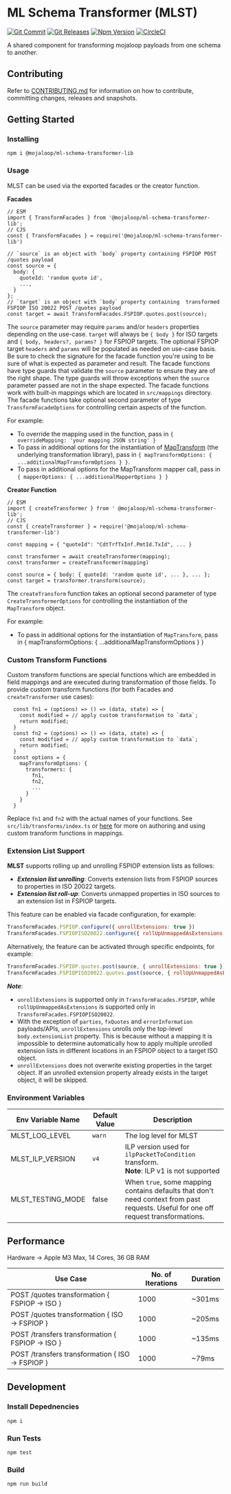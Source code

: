# ML Schema Transformer (MLST)

[![Git Commit](https://img.shields.io/github/last-commit/mojaloop/ml-schema-transformer-lib.svg?style=flat)](https://github.com/mojaloop/ml-schema-transformer-lib/commits/master)
[![Git Releases](https://img.shields.io/github/release/mojaloop/ml-schema-transformer-lib.svg?style=flat)](https://github.com/mojaloop/ml-schema-transformer-lib/releases)
[![Npm Version](https://img.shields.io/npm/v/@mojaloop/ml-schema-transformer-lib.svg?style=flat)](https://www.npmjs.com/package/@mojaloop/ml-schema-transformer-lib)
[![CircleCI](https://circleci.com/gh/mojaloop/ml-schema-transformer-lib.svg?style=svg)](https://circleci.com/gh/mojaloop/ml-schema-transformer-lib)

A shared component for transforming mojaloop payloads from one schema to another.

## Contributing

Refer to [CONTRIBUTING.md](./CONTRIBUTING.md) for information on how to contribute, committing changes, releases and snapshots.

## Getting Started

### Installing

```
npm i @mojaloop/ml-schema-transformer-lib
```

### Usage

MLST can be used via the exported facades or the creator function.

**Facades**

```
// ESM
import { TransformFacades } from '@mojaloop/ml-schema-transformer-lib';
// CJS
const { TransformFacades } = require('@mojaloop/ml-schema-transformer-lib')

// `source` is an object with `body` property containing FSPIOP POST /quotes payload
const source = {
  body: {
    quoteId: 'random quote id',
    ...,
  }
};
// `target` is an object with `body` property containing  transformed FSPIOP ISO 20022 POST /quotes payload
const target = await TransformFacades.FSPIOP.quotes.post(source);
```
The `source` parameter may require `params` and/or `headers` properties depending on the use-case.
`target` will always be `{ body }` for ISO targets and `{ body, headers?, params? }` for FSPIOP targets. The optional FSPIOP target `headers` and `params` will be populated as needed on use-case basis.
Be sure to check the signature for the facade function you're using to be sure of what is expected as parameter and result.
The facade functions have type guards that validate the `source` parameter to ensure they are of the right shape. The type guards will throw exceptions when the `source` parameter passed are not in the shape expected.
The facade functions work with built-in mappings which are located in `src/mappings` directory.
The facade functions take optional second parameter of type `TransformFacadeOptions` for controlling certain aspects of the function.

For example:
 - To override the mapping used in the function, pass in `{ overrideMapping: 'your mapping JSON string' }`
 - To pass in additional options for the instantiation of [MapTransform](https://github.com/integreat-io/map-transform) (the underlying transformation library), pass in `{ mapTransformOptions: { ...additionalMapTransformOptions } }`.
 - To pass in additional options for the MapTransform mapper call, pass in `{ mapperOptions: { ...additionalMapperOptions } }`

**Creator Function**

```
// ESM
import { createTransformer } from ' @mojaloop/ml-schema-transformer-lib';
// CJS
const { createTransformer } = require('@mojaloop/ml-schema-transformer-lib')

const mapping = { "quoteId": "CdtTrfTxInf.PmtId.TxId", ... }

const transformer = await createTransformer(mapping);
const transformer = createTransformer(mapping)

const source = { body: { quoteId: 'random quote id', ... }, ... };
const target = transformer.transform(source);
```

The `createTransform` function takes an optional second parameter of type `CreateTransformerOptions` for controlling the instantiation of the `MapTransform` object.

For example:
- To pass in additional options for the instantiation of `MapTransform`, pass in { mapTransformOptions: { ...additionalMapTransformOptions } }

### Custom Transform Functions

Custom transform functions are special functions which are embedded in field mappings and are executed during transformation of those fields.
To provide custom transform functions (for both Facades and `createTransformer` use cases):

```
  const fn1 = (options) => () => (data, state) => {
    const modified = // apply custom transformation to `data`;
    return modified;
  }
  const fn2 = (options) => () => (data, state) => {
    const modified = // apply custom transformation to `data`;
    return modified;
  }
  const options = {
    mapTransformOptions: {
      transformers: {
        fn1,
        fn2,
        ...
      }
    }
  }
```

Replace `fn1` and `fn2` with the actual names of your functions. See `src/lib/transforms/index.ts` or [here](https://github.com/integreat-io/map-transform?tab=readme-ov-file#operations) for more on authoring and using custom transform functions in mappings.

### Extension List Support
**MLST** supports rolling up and unrolling FSPIOP extension lists as follows:
- ***Extension list unrolling***: Converts extension lists from FSPIOP sources to properties in ISO 20022 targets.
- ***Extension list roll-up***: Converts unmapped properties in ISO sources to an extension list in FSPIOP targets.

This feature can be enabled via facade configuration, for example:

```JavaScript
TransformFacades.FSPIOP.configure({ unrollExtensions: true })
TransformFacades.FSPIOPISO20022.configure({ rollUpUnmappedAsExtensions: true })
```

Alternatively, the feature can be activated through specific endpoints, for example:

```JavaScript
TransformFacades.FSPIOP.quotes.post(source, { unrollExtensions: true })
TransformFacades.FSPIOPISO20022.quotes.post(source, { rollUpUnmappedAsExtensions: true })
```

***Note***: 
 - `unrollExtensions` is supported only in `TransformFacades.FSPIOP`, while `rollUpUnmappedAsExtensions` is supported only in `TransformFacades.FSPIOPISO20022`.
 - With the exception of `parties`, `fxQuotes` and `errorInformation` payloads/APIs, `unrollExtensions` unrolls only the top-level `body.extensionList` property. This is because without a mapping it is impossible to determine automatically how to apply multiple unrolled extension lists in different locations in an FSPIOP object to a target ISO object.
 - `unrollExtensions` does not overwrite existing properties in the target object. If an unrolled extension property already exists in the target object, it will be skipped. 

### Environment Variables
| Env Variable Name           | Default Value | Description                                          |
|-----------------------------|---------------|------------------------------------------------------|
| MLST_LOG_LEVEL              | `warn`        | The log level for MLST                               |
| MLST_ILP_VERSION            | `v4`          | ILP version used for `ilpPacketToCondition` transform. <br />**Note**:  ILP v1 is not supported|
| MLST_TESTING_MODE           | false         | When `true`, some mapping contains defaults that don't need context from past requests. Useful for one off request transformations.

## Performance

Hardware   →   Apple M3 Max, 14 Cores, 36 GB RAM

| Use Case                                        | No. of Iterations | Duration       |
|-------------------------------------------------|-------------------|----------------|
| POST /quotes transformation { FSPIOP → ISO }    | 1000              | ~301ms         |
| POST /quotes transformation { ISO → FSPIOP }    | 1000              |~205ms          |
| POST /transfers transformation { FSPIOP → ISO } | 1000              | ~135ms         |
| POST /transfers transformation { ISO → FSPIOP } | 1000              | ~79ms          |

## Development

### Install Depednencies

```
npm i
```

### Run Tests
```
npm test
```

### Build
```
npm run build
```
